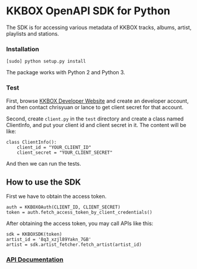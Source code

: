 # KKBOX OpenAPI SDK for Python

The SDK is for accessing various metadata of KKBOX tracks, albums, artist, playlists and stations.

### Installation

    [sudo] python setup.py install

The package works with Python 2 and Python 3.

### Test

First, browse [KKBOX Developer Website](https://kkbox.gelato.io/) and create an developer account, and then contact chrisyuan or lance to get client secret for that account.

Second, create `client.py` in the `test` directory and create a class named ClientInfo, and put your client id and client secret in it. The content will be like: 

    class ClientInfo():
	    client_id = "YOUR_CLIENT_ID"
	    client_secret = "YOUR_CLIENT_SECRET"

And then we can run the tests.

## How to use the SDK

First we have to obtain the access token.

	auth = KKBOXOAuth(CLIENT_ID, CLIENT_SECRET)
	token = auth.fetch_access_token_by_client_credentials()

After obtaining the access token, you may call APIs like this:

	sdk = KKBOXSDK(token)
	artist_id = '8q3_xzjl89Yakn_7GB'
	artist = sdk.artist_fetcher.fetch_artist(artist_id)
	
### [API Documentation](https://docs.kkbox.codes/docs)
